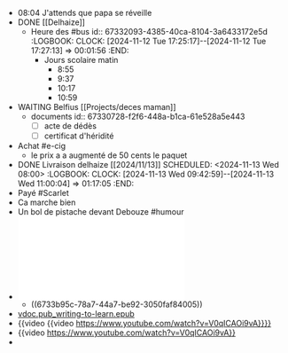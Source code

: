 - 08:04 J'attends que papa se réveille
- DONE [[Delhaize]]
	- Heure des #bus
	  id:: 67332093-4385-40ca-8104-3a6433172e5d
	  :LOGBOOK:
	  CLOCK: [2024-11-12 Tue 17:25:17]--[2024-11-12 Tue 17:27:13] =>  00:01:56
	  :END:
		- Jours scolaire matin
		  * 8:55
		  * 9:37
		  * 10:17
		  * 10:59
- WAITING Belfius [[Projects/deces maman]]
	- documents
	  id:: 67330728-f2f6-448a-b1ca-61e528a5e443
	  + [ ] acte de dédès
	  + [ ] certificat d'héridité
- Achat #e-cig
	- le  prix a a augmenté de 50 cents le paquet
- DONE Livraison delhaize [[2024/11/13]] 
  SCHEDULED: <2024-11-13 Wed 08:00>
  :LOGBOOK:
  CLOCK: [2024-11-13 Wed 09:42:59]--[2024-11-13 Wed 11:00:04] =>  01:17:05
  :END:
- Payé #Scarlet
- Ca marche bien
- Un bol de pistache devant Debouze #humour
- ![Avenants aux conditions générales de vos produits dassurances.pdf](../assets/Avenants_aux_conditions_générales_de_vos_produits_dassurances_1731442936342_0.pdf)
	- ((6733b95c-78a7-44a7-be92-3050faf84005))
- [vdoc.pub_writing-to-learn.epub](../assets/vdoc.pub_writing-to-learn_1731443122879_0.epub)
- {{video {{video https://www.youtube.com/watch?v=V0qICAOi9vA}}}}
- {{video https://www.youtube.com/watch?v=V0qICAOi9vA}}
-